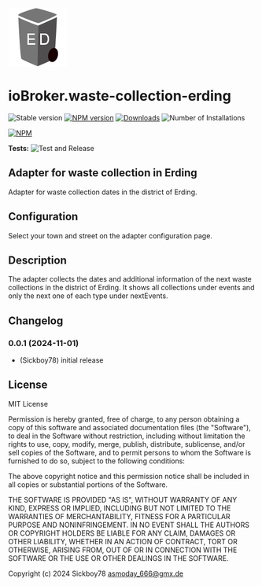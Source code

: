 ![Logo](admin/logo.png)
# ioBroker.waste-collection-erding

![Stable version](https://iobroker.live/badges/waste-collection-erding-stable.svg)
[![NPM version](https://img.shields.io/npm/v/iobroker.waste-collection-erding.svg)](https://www.npmjs.com/package/iobroker.waste-collection-erding)
[![Downloads](https://img.shields.io/npm/dm/iobroker.waste-collection-erding.svg)](https://www.npmjs.com/package/iobroker.waste-collection-erding)
![Number of Installations](https://iobroker.live/badges/waste-collection-erding-installed.svg)

[![NPM](https://nodei.co/npm/iobroker.waste-collection-erding.png?downloads=true)](https://nodei.co/npm/iobroker.waste-collection-erding/)

**Tests:** ![Test and Release](https://github.com/Author/ioBroker.waste-collection-erding/workflows/Test%20and%20Release/badge.svg)

## Adapter for waste collection in Erding

Adapter for waste collection dates in the district of Erding.

## Configuration

Select your town and street on the adapter configuration page.

## Description

The adapter collects the dates and additional information of the next waste collections in the district of Erding.
It shows all collections under events and only the next one of each type under nextEvents.

## Changelog

### 0.0.1 (2024-11-01)

* (Sickboy78) initial release

## License

MIT License

Permission is hereby granted, free of charge, to any person obtaining a copy
of this software and associated documentation files (the "Software"), to deal
in the Software without restriction, including without limitation the rights
to use, copy, modify, merge, publish, distribute, sublicense, and/or sell
copies of the Software, and to permit persons to whom the Software is
furnished to do so, subject to the following conditions:

The above copyright notice and this permission notice shall be included in all
copies or substantial portions of the Software.

THE SOFTWARE IS PROVIDED "AS IS", WITHOUT WARRANTY OF ANY KIND, EXPRESS OR
IMPLIED, INCLUDING BUT NOT LIMITED TO THE WARRANTIES OF MERCHANTABILITY,
FITNESS FOR A PARTICULAR PURPOSE AND NONINFRINGEMENT. IN NO EVENT SHALL THE
AUTHORS OR COPYRIGHT HOLDERS BE LIABLE FOR ANY CLAIM, DAMAGES OR OTHER
LIABILITY, WHETHER IN AN ACTION OF CONTRACT, TORT OR OTHERWISE, ARISING FROM,
OUT OF OR IN CONNECTION WITH THE SOFTWARE OR THE USE OR OTHER DEALINGS IN THE
SOFTWARE.

Copyright (c) 2024 Sickboy78 <asmoday_666@gmx.de>